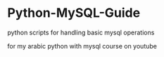 # Python-MySQL-Guide
python scripts for handling basic mysql operations

for my arabic python with mysql course on youtube 

